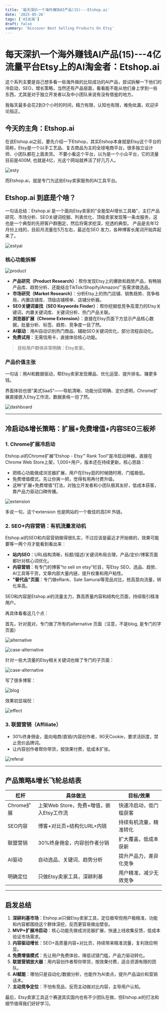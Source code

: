 ```yaml
---
title: '每天深扒一个海外赚钱AI产品(15)---Etshop.ai'
date: '2025-05-26'
tags: ['AI出海']
draft: false
summary: 'Discover Best Selling Products On Etsy'
---
```


# 每天深扒一个海外赚钱AI产品(15)---4亿流量平台Etsy上的AI淘金者：Etshop.ai

这个系列主要是自己想多看一些海外做的比较成功的AI产品，尝试拆解一下他们的冷启动，SEO，增长策略，当然还有产品层面，看看能不能从他们身上学到一些东西，尤其是对于独立开发者以及中小团队来说有没有借鉴的地方。

我每天最多会花2到3个小时的时间，精力有限，认知也有限，难免纰漏，欢迎评论指正。

## 今天的主角：Etshop.ai

在说Etshop.ai之前，要先介绍一下Etshop，其实Etshop本身就是Etsy这个平台的简称，Etsy是一个以手工艺品、复古商品为主的全球电商平台，很多独立设计师、小团队都在上面卖货。
不要小看这个平台，以为是一个小众平台，它的流量目前是400M, 也就是4亿，光这个网站就养活了好几万人。

![esty](/static/images/15-esty/esty.png)

而Etshop.ai，就是专门为这些Etsy卖家服务的AI工具平台。

## Etshop.ai 到底是个啥？

一句话总结：Etshop.ai 是一个面向Etsy卖家的"全能型AI增长工具箱"，主打产品研究、市场分析、SEO关键词挖掘、列表优化、顶级卖家发现等一条龙服务，这也是一个典型的先把客户群圈定，然后将需求挖深，挖透的典型。
产品是去年12月份上线的，目前月流量在5万左右，最近在SEO 发力，各种博客长尾词开始弄起来了。

![estyai](/static/images/15-esty/estyai.png)


### 核心功能拆解

![product](/static/images/15-esty/product.png)

- **产品研究（Product Research）**：帮你发现Etsy上的爆款和趋势产品，有畅销产品库、趋势分析、还能结合TikTok/Shopify/Amazon广告需求做选品。
- **市场研究（Market Research）**：分析Etsy上的热门店铺、销售趋势、竞争格局，内置店铺库、顶级店铺榜单、店铺分析器。
- **SEO关键词查找（SEO Keywords Finder）**：帮你挖掘低竞争高潜力的Etsy关键词，内置关键词库、关键词分析、热门产品关联。
- **浏览器扩展（Chrome Extension）**：直接在Etsy页面下方显示产品核心数据，批量分析、标签、趋势、竞争度一目了然。
- **AI驱动**：用AI自动识别热门商品、辅助SEO关键词优化，部分流程自动化。
- **免费试用**：无需信用卡，直接体验核心功能。

> 目标用户群体非常明确：Etsy卖家。

### 产品价值主张

一句话：用AI和数据驱动，帮Etsy卖家发现爆品、优化运营、提升排名、赚更多钱。

界面体验也很"美式SaaS"——导航清晰、功能分区明确、定价透明，Chrome扩展直接嵌入Etsy工作流，数据表格一目了然。

![dashboard](/static/images/15-esty/dashboard.png)

---

## 冷启动&增长策略：扩展+免费增值+内容SEO三板斧

### 1. Chrome扩展冷启动

Etshop.ai的Chrome扩展"Etshop - Etsy™ Rank Tool"是冷启动神器，直接在Chrome Web Store上架，1,000+用户，版本还在持续更新。核心思路：

- 把核心功能做成浏览器扩展，用户在Etsy逛的时候随时用，门槛极低。
- 免费增值模式，先让你爽一把，觉得有用再付费升级。
- 这种"扩展+免费增值"打法，对独立开发者和小团队极其友好，低成本获客，靠产品力驱动口碑传播。

![extension](/static/images/15-esty/extension.png)

多说一句，这个extension 也是网站的一个极佳的高DR 外链。

### 2. SEO+内容营销：有机流量发动机

Etshop.ai的SEO和内容营销做得很扎实，不过应该是最近才开始做的，效果可能要等一两个月才能看到看出来：

- **站内SEO**：URL结构清晰，标题/描述/关键词布局合理，产品/定价/博客页面都针对核心词优化。
- **内容营销**：有专门的博客"to sell on etsy"栏目，写Etsy SEO、选品、趋势、AI工具等干货，文章内部大量内链，提升权重和用户粘性。
- **"替代品"页面**：专门做eRank、Sale Samurai等竞品对比，抢高意向流量，转化率高。

SEO和内容是Etshop.ai的流量主力，靠高质量内容和结构化页面，持续吸引精准用户。

再具体看看这几个点：

首先，针对竟对，专门做了所有的alternative 页面（注意，不是blog, 是专门的字页面）

![alternative](/static/images/15-esty/alternative.png)

![case-alternative](/static/images/15-esty/case-alternative.png)

针对一些大流量的Etsy相关关键词也做了专门的子页面：

![case-alternative](/static/images/15-esty/case-alternative.png)

写了很多博客：

![blog](/static/images/15-esty/blog.png)

效果初显端倪：

![effect](/static/images/15-esty/effect.png)

### 3. 联盟营销（Affiliate）

- 30%终身佣金，面向电商/直销/内容创作者，90天Cookie，要求活跃度，禁止竞价品牌词。
- 让内容创作者帮你带货，按效果付费，低成本扩张。

![referal](/static/images/15-esty/referal.png)

---

## 产品策略&增长飞轮总结表

| 杠杆         | 具体做法                                   | 目标/效果                     |
|--------------|--------------------------------------------|-------------------------------|
| Chrome扩展   | 上架Web Store，免费+增值，嵌入Etsy工作流   | 快速冷启动，低门槛获客         |
| SEO内容      | 博客+对比页+结构化URL+内链                 | 持续有机流量，精准转化         |
| 联盟营销     | 30%终身佣金，内容创作者分销                 | 扩大覆盖，低成本获新           |
| AI驱动       | 自动选品、关键词、趋势分析                  | 提升产品力，差异化竞争         |
| 明确定位     | 只做Etsy卖家工具，深耕利基                  | 用户精准，减少无效竞争         |

---

## 启发总结

1. **深耕利基市场**：Etshop.ai只做Etsy卖家工具，定位极窄但用户极精准，功能和内容都围绕这个群体深挖，反而更容易做出壁垒。
2. **MVP+扩展冷启动**：核心功能先做成浏览器扩展，快速上线收集反馈，低成本验证市场需求。
3. **内容驱动增长**：SEO+高质量内容+对比页，持续带来精准流量，复利效应明显。
4. **免费增值模式**：先让用户免费体验，降低试错门槛，产品力驱动转化。
5. **联盟营销放大器**：用内容创作者帮你带货，按效果付费，适合资源有限的团队。
6. **AI赋能**：哪怕只是自动化/数据分析，也能作为AI卖点，提升产品溢价和营销话术。
7. **主动竞争定位**：不怕有竞品，反而主动做对比内容，主导用户认知。

最后，Etsy卖家工具这个赛道其实国内也有不少团队在做，但Etshop.ai的打法和细节值得我们好好学习。
